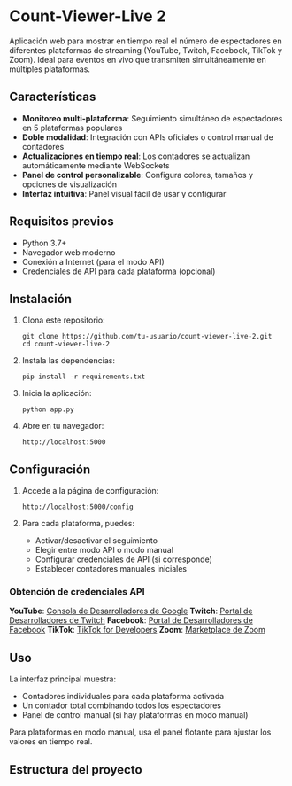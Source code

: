 # Count-Viewer-Live 2

Aplicación web para mostrar en tiempo real el número de espectadores en diferentes plataformas de streaming (YouTube, Twitch, Facebook, TikTok y Zoom). Ideal para eventos en vivo que transmiten simultáneamente en múltiples plataformas.

## Características

- **Monitoreo multi-plataforma**: Seguimiento simultáneo de espectadores en 5 plataformas populares
- **Doble modalidad**: Integración con APIs oficiales o control manual de contadores
- **Actualizaciones en tiempo real**: Los contadores se actualizan automáticamente mediante WebSockets
- **Panel de control personalizable**: Configura colores, tamaños y opciones de visualización
- **Interfaz intuitiva**: Panel visual fácil de usar y configurar

## Requisitos previos

- Python 3.7+
- Navegador web moderno
- Conexión a Internet (para el modo API)
- Credenciales de API para cada plataforma (opcional)

## Instalación

1. Clona este repositorio:
   ```
   git clone https://github.com/tu-usuario/count-viewer-live-2.git
   cd count-viewer-live-2
   ```

2. Instala las dependencias:
   ```
   pip install -r requirements.txt
   ```

3. Inicia la aplicación:
   ```
   python app.py
   ```

4. Abre en tu navegador:
   ```
   http://localhost:5000
   ```

## Configuración

1. Accede a la página de configuración:
   ```
   http://localhost:5000/config
   ```

2. Para cada plataforma, puedes:
   - Activar/desactivar el seguimiento
   - Elegir entre modo API o modo manual
   - Configurar credenciales de API (si corresponde)
   - Establecer contadores manuales iniciales

### Obtención de credenciales API

**YouTube**: [Consola de Desarrolladores de Google](https://console.developers.google.com/)
**Twitch**: [Portal de Desarrolladores de Twitch](https://dev.twitch.tv/)
**Facebook**: [Portal de Desarrolladores de Facebook](https://developers.facebook.com/)
**TikTok**: [TikTok for Developers](https://developers.tiktok.com/)
**Zoom**: [Marketplace de Zoom](https://marketplace.zoom.us/)

## Uso

La interfaz principal muestra:
- Contadores individuales para cada plataforma activada
- Un contador total combinando todos los espectadores
- Panel de control manual (si hay plataformas en modo manual)

Para plataformas en modo manual, usa el panel flotante para ajustar los valores en tiempo real.

## Estructura del proyecto


